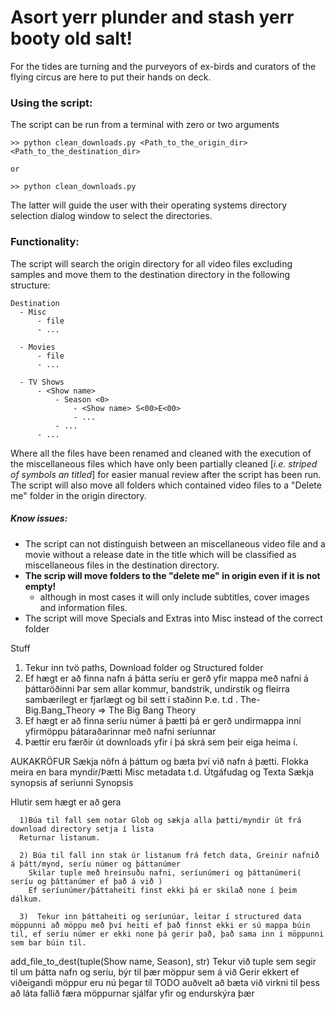 # Asort yerr plunder and stash yerr booty old salt!
For the tides are turning and the purveyors of ex-birds and curators of the flying circus are here to 
put their hands on deck.

### Using the script:
The script can be run from a terminal with zero or two arguments
```
>> python clean_downloads.py <Path_to_the_origin_dir> <Path_to_the_destination_dir>

or

>> python clean_downloads.py
```
The latter will guide the user with their operating systems directory selection dialog window to select the directories.

### Functionality:
The script will search the origin directory for all video files excluding samples and move them to the destination directory in the following structure:

```
Destination
  - Misc
      - file
	  - ...

  - Movies
	  - file
	  - ...
	  
  - TV Shows
	  - <Show name>
		  - Season <0>	
		   	  - <Show name> S<00>E<00>
			  - ...
		  - ...
	  - ...
```
Where all the files have been renamed and cleaned with the execution of the miscellaneous files which have only been partially cleaned [_i.e. striped of symbols an titled_] for easier manual review after the script has been run.  The script will also move all folders which contained video files to a "Delete me" folder in the origin directory.

##### Know issues:
* The script can not distinguish between an miscellaneous video file and a movie without a release date  in the title which will be classified as miscellaneous files in the destination directory. 
* **The scrip will move folders to the "delete me" in origin even if it is not empty!** 
	* although in most cases it will only include subtitles, cover images and information files.
* The script will move Specials and Extras into Misc instead of the correct folder


Stuff 


1. Tekur inn tvö paths, Download folder og Structured folder
2. Ef hægt er að finna nafn á þátta seríu er gerð yfir mappa með nafni á þáttaröðinni
Þar sem allar kommur, bandstrik, undirstik og fleirra sambærilegt er fjarlægt og bil sett í staðinn
Þ.e. t.d . The-Big.Bang_Theory => The Big Bang Theory
3. Ef hægt er að finna seríu númer á þætti þá er gerð undirmappa inní yfirmöppu þátaraðarinnar með nafni seríunnar 
4. Þættir eru færðir út downloads yfir í þá skrá sem þeir eiga heima í.


AUKAKRÖFUR
Sækja nöfn á þáttum og bæta því við nafn á þætti.
Flokka meira en bara myndir/Þætti
Misc metadata t.d. Útgáfudag og Texta
Sækja synopsis af seríunni
Synopsis





Hlutir sem hægt er að gera 


      1)Búa til fall sem notar Glob og sækja alla þætti/myndir út frá download directory setja í lista
      Returnar listanum.
      
      2) Búa til fall inn stak úr listanum frá fetch data, Greinir nafnið á þátt/mynd, seríu númer og þáttanúmer
	    Skilar tuple með hreinsuðu nafni, seríunúmeri og þáttanúmeri( seríu og þáttanúmer ef það á við )
	    Ef seríunúmer/þáttaheiti finst ekki þá er skilað none í þeim dálkum.
      
      3)  Tekur inn þáttaheiti og seríunúar, leitar í structured data möppunni að möppu með því heiti ef það finnst ekki er sú mappa búin til, ef seríu númer er ekki none þá gerir það, það sama inn í möppunni sem bar búin til.



add_file_to_dest(tuple(Show name, Season), str)
	Tekur við tuple sem segir til um þátta nafn og seríu, býr til þær möppur sem á við
	Gerir ekkert ef viðeigandi möppur eru nú þegar til
	TODO auðvelt að bæta við virkni til þess að láta fallið færa möppurnar sjálfar yfir og endurskýra þær 
